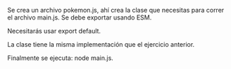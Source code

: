 Se crea un archivo pokemon.js, ahí crea la clase que necesitas para correr el archivo main.js. Se debe  exportar usando ESM.

Necesitarás usar export default.

La clase tiene la misma implementación que el ejercicio anterior.

Finalmente se ejecuta: node main.js.


